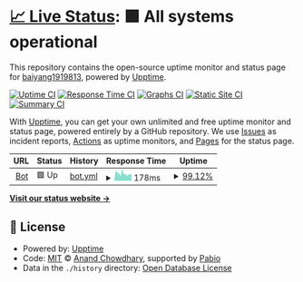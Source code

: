 # [📈 Live Status](https://baiyang1919813.github.io/upptime): <!--live status--> **🟩 All systems operational**

This repository contains the open-source uptime monitor and status page for [baiyang1919813](https://baiyang1919813.github.io/upptime), powered by [Upptime](https://github.com/upptime/upptime).

[![Uptime CI](https://github.com/baiyang1919813/upptime/workflows/Uptime%20CI/badge.svg)](https://github.com/baiyang1919813/upptime/actions?query=workflow%3A%22Uptime+CI%22)
[![Response Time CI](https://github.com/baiyang1919813/upptime/workflows/Response%20Time%20CI/badge.svg)](https://github.com/baiyang1919813/upptime/actions?query=workflow%3A%22Response+Time+CI%22)
[![Graphs CI](https://github.com/baiyang1919813/upptime/workflows/Graphs%20CI/badge.svg)](https://github.com/baiyang1919813/upptime/actions?query=workflow%3A%22Graphs+CI%22)
[![Static Site CI](https://github.com/baiyang1919813/upptime/workflows/Static%20Site%20CI/badge.svg)](https://github.com/baiyang1919813/upptime/actions?query=workflow%3A%22Static+Site+CI%22)
[![Summary CI](https://github.com/baiyang1919813/upptime/workflows/Summary%20CI/badge.svg)](https://github.com/baiyang1919813/upptime/actions?query=workflow%3A%22Summary+CI%22)

With [Upptime](https://upptime.js.org), you can get your own unlimited and free uptime monitor and status page, powered entirely by a GitHub repository. We use [Issues](https://github.com/baiyang1919813/upptime/issues) as incident reports, [Actions](https://github.com/baiyang1919813/upptime/actions) as uptime monitors, and [Pages](https://baiyang1919813.github.io/upptime) for the status page.

<!--start: status pages-->
<!-- This summary is generated by Upptime (https://github.com/upptime/upptime) -->
<!-- Do not edit this manually, your changes will be overwritten -->
<!-- prettier-ignore -->
| URL | Status | History | Response Time | Uptime |
| --- | ------ | ------- | ------------- | ------ |
| <img alt="" src="https://icons.duckduckgo.com/ip3/tg-manga-bot-8gz7.onrender.com.ico" height="13"> [Bot](https://tg-manga-bot-8gz7.onrender.com) | 🟩 Up | [bot.yml](https://github.com/baiyang1919813/upptime/commits/HEAD/history/bot.yml) | <details><summary><img alt="Response time graph" src="./graphs/bot/response-time-week.png" height="20"> 178ms</summary><br><a href="https://baiyang1919813.github.io/upptime/history/bot"><img alt="Response time 368" src="https://img.shields.io/endpoint?url=https%3A%2F%2Fraw.githubusercontent.com%2Fbaiyang1919813%2Fupptime%2FHEAD%2Fapi%2Fbot%2Fresponse-time.json"></a><br><a href="https://baiyang1919813.github.io/upptime/history/bot"><img alt="24-hour response time 190" src="https://img.shields.io/endpoint?url=https%3A%2F%2Fraw.githubusercontent.com%2Fbaiyang1919813%2Fupptime%2FHEAD%2Fapi%2Fbot%2Fresponse-time-day.json"></a><br><a href="https://baiyang1919813.github.io/upptime/history/bot"><img alt="7-day response time 178" src="https://img.shields.io/endpoint?url=https%3A%2F%2Fraw.githubusercontent.com%2Fbaiyang1919813%2Fupptime%2FHEAD%2Fapi%2Fbot%2Fresponse-time-week.json"></a><br><a href="https://baiyang1919813.github.io/upptime/history/bot"><img alt="30-day response time 368" src="https://img.shields.io/endpoint?url=https%3A%2F%2Fraw.githubusercontent.com%2Fbaiyang1919813%2Fupptime%2FHEAD%2Fapi%2Fbot%2Fresponse-time-month.json"></a><br><a href="https://baiyang1919813.github.io/upptime/history/bot"><img alt="1-year response time 368" src="https://img.shields.io/endpoint?url=https%3A%2F%2Fraw.githubusercontent.com%2Fbaiyang1919813%2Fupptime%2FHEAD%2Fapi%2Fbot%2Fresponse-time-year.json"></a></details> | <details><summary><a href="https://baiyang1919813.github.io/upptime/history/bot">99.12%</a></summary><a href="https://baiyang1919813.github.io/upptime/history/bot"><img alt="All-time uptime 99.78%" src="https://img.shields.io/endpoint?url=https%3A%2F%2Fraw.githubusercontent.com%2Fbaiyang1919813%2Fupptime%2FHEAD%2Fapi%2Fbot%2Fuptime.json"></a><br><a href="https://baiyang1919813.github.io/upptime/history/bot"><img alt="24-hour uptime 93.87%" src="https://img.shields.io/endpoint?url=https%3A%2F%2Fraw.githubusercontent.com%2Fbaiyang1919813%2Fupptime%2FHEAD%2Fapi%2Fbot%2Fuptime-day.json"></a><br><a href="https://baiyang1919813.github.io/upptime/history/bot"><img alt="7-day uptime 99.12%" src="https://img.shields.io/endpoint?url=https%3A%2F%2Fraw.githubusercontent.com%2Fbaiyang1919813%2Fupptime%2FHEAD%2Fapi%2Fbot%2Fuptime-week.json"></a><br><a href="https://baiyang1919813.github.io/upptime/history/bot"><img alt="30-day uptime 99.78%" src="https://img.shields.io/endpoint?url=https%3A%2F%2Fraw.githubusercontent.com%2Fbaiyang1919813%2Fupptime%2FHEAD%2Fapi%2Fbot%2Fuptime-month.json"></a><br><a href="https://baiyang1919813.github.io/upptime/history/bot"><img alt="1-year uptime 99.78%" src="https://img.shields.io/endpoint?url=https%3A%2F%2Fraw.githubusercontent.com%2Fbaiyang1919813%2Fupptime%2FHEAD%2Fapi%2Fbot%2Fuptime-year.json"></a></details>

<!--end: status pages-->

[**Visit our status website →**](https://baiyang1919813.github.io/upptime)

## 📄 License

- Powered by: [Upptime](https://github.com/upptime/upptime)
- Code: [MIT](./LICENSE) © [Anand Chowdhary](https://anandchowdhary.com), supported by [Pabio](https://pabio.com)
- Data in the `./history` directory: [Open Database License](https://opendatacommons.org/licenses/odbl/1-0/)

